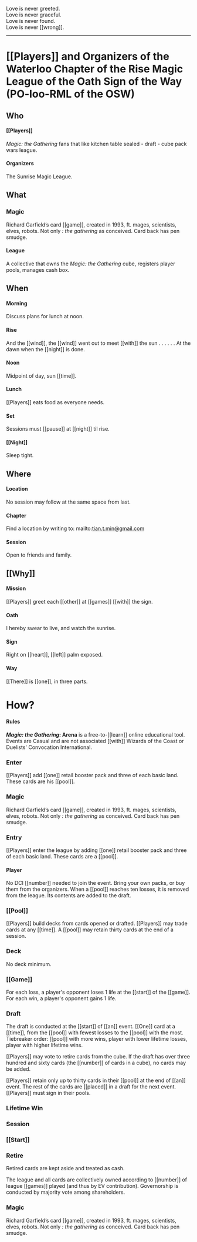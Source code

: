 Love is never greeted.  
Love is never graceful.  
Love is never found.  
Love is never [[wrong]].

* * *

# [[Players]] and Organizers of the Waterloo Chapter of the Rise Magic League of the Oath Sign of the Way (PO-loo-RML of the OSW)

## Who

#### [[Players]]

*Magic: the Gathering* fans that like kitchen table sealed - draft - cube pack wars league.

#### Organizers

The Sunrise Magic League.

## What

### Magic

Richard Garfield’s card [[game]], created in 1993, ft. mages, scientists, elves, robots.
Not only *: the gathering* as conceived. Card back has pen smudge.

#### League

A collective that owns the *Magic: the Gathering* cube, registers player pools, manages cash box.

## When

#### Morning

Discuss plans for lunch at noon.

#### Rise

And the [[wind]], the [[wind]] went out to meet [[with]] the sun . . .
. . . At the dawn when the [[night]] is done.

#### Noon

Midpoint of day, sun [[time]].

#### Lunch

[[Players]] eats food as everyone needs.

#### Set

Sessions must [[pause]] at [[night]] til rise.

#### [[Night]]

Sleep tight.


## Where

#### Location

No session may follow at the same space from last.

#### Chapter

Find a location by writing to: mailto:tian.t.min@gmail.com

#### Session

Open to friends and family.


## [[Why]]

#### Mission

[[Players]] greet each [[other]] at [[games]] [[with]] the sign.

#### Oath

I hereby swear to live, and watch the sunrise.

#### Sign

Right on [[heart]], [[left]] palm exposed.

#### Way

[[There]] is [[one]], in three parts.

# How?

#### Rules

***Magic: the Gathering*: Arena** is a free-to-[[learn]] online educational tool. Events are Casual and are not associated [[with]] Wizards of the Coast or Duelists' Convocation International.

### Enter

[[Players]] add [[one]] retail booster pack and three of each basic land.
These cards are his [[pool]].

### Magic

Richard Garfield’s card [[game]], created in 1993, ft. mages, scientists, elves, robots. Not only *: the gathering* as conceived. Card back has pen smudge. 

### Entry 

[[Players]] enter the league by adding [[one]] retail booster pack and three of each basic land. These cards are a [[pool]]. 

#### Player

No DCI [[number]] needed to join the event. Bring your own packs, or buy them from the organizers. When a [[pool]] reaches ten losses, it is removed from the league. Its contents are added to the draft.

### [[Pool]] 

[[Players]] build decks from cards opened or drafted. [[Players]] may trade cards at any [[time]]. A [[pool]] may retain thirty cards at the end of a session. 

### Deck 

No deck minimum.

### [[Game]] 

For each loss, a player's opponent loses 1 life at the [[start]] of the [[game]]. For each win, a player's opponent gains 1 life.

### Draft

The draft is conducted at the [[start]] of [[an]] event. [[One]] card at a [[time]], from the [[pool]] with fewest losses to the [[pool]] with the most. Tiebreaker order: [[pool]] with more wins, player with lower lifetime losses, player with higher lifetime wins.

[[Players]] may vote to retire cards from the cube. If the draft has over three hundred and sixty cards (the [[number]] of cards in a cube), no cards may be added. 

[[Players]] retain only up to thirty cards in their [[pool]] at the end of [[an]] event. The rest of the cards are [[placed]] in a draft for the next event. [[Players]] must sign in their pools.

### Lifetime Win

### Session

### [[Start]]

### Retire

Retired cards are kept aside and treated as cash.





The league and all cards are collectively owned according to [[number]] of league [[games]] played (and thus by EV contribution). Governorship is conducted by majority vote among shareholders.


### Magic

Richard Garfield’s card [[game]], created in 1993, ft. mages, scientists, elves, robots. Not only *: the gathering* as conceived. Card back has pen smudge. 